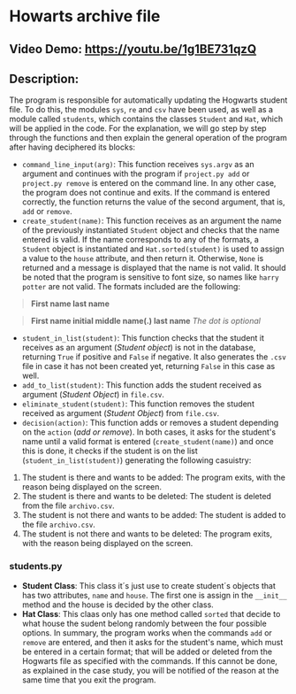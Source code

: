 # Howarts archive file
## Video Demo:  https://youtu.be/1g1BE731qzQ
## Description:
The program is responsible for automatically updating the Hogwarts student file. To do this, the modules `sys`, `re` and `csv` have been used, as well as a module called `students`, which contains the classes `Student` and `Hat`, which will be applied in the code. For the explanation, we will go step by step through the functions and then explain the general operation of the program after having deciphered its blocks:
- `command_line_input(arg)`: This function receives `sys.argv` as an argument and continues with the program if `project.py add` or `project.py remove` is entered on the command line. In any other case, the program does not continue and exits. If the command is entered correctly, the function returns the value of the second argument, that is, `add` or `remove`.
- `create_student(name)`: This function receives as an argument the name of the previously instantiated `Student` object and checks that the name entered is valid. If the name corresponds to any of the formats, a `Student` object is instantiated and `Hat.sorted(student)` is used to assign a value to the `house` attribute, and then return it. Otherwise, `None` is returned and a message is displayed that the name is not valid. It should be noted that the program is sensitive to font size, so names like `harry potter` are not valid. The formats included are the following:
> **First name last name**

> **First name initial middle name(.) last name** *The dot is optional*

- `student_in_list(student)`: This function checks that the student it receives as an argument (*Student object*) is not in the database, returning `True` if positive and `False` if negative. It also generates the `.csv` file in case it has not been created yet, returning `False` in this case as well.
- `add_to_list(student)`: This function adds the student received as argument (*Student Object*) in `file.csv`.
- `eliminate_student(student)`: This function removes the student received as argument (*Student Object*) from `file.csv`.
- `decision(action)`: This function adds or removes a student depending on the `action` (*add or remove*). In both cases, it asks for the student's name until a valid format is entered (`create_student(name)`) and once this is done, it checks if the student is on the list (`student_in_list(student)`) generating the following casuistry:
1. The student is there and wants to be added: The program exits, with the reason being displayed on the screen.
2. The student is there and wants to be deleted: The student is deleted from the file `archivo.csv`.
3. The student is not there and wants to be added: The student is added to the file `archivo.csv`.
4. The student is not there and wants to be deleted: The program exits, with the reason being displayed on the screen.
### students.py
- **Student Class**: This class it´s just use to create student´s objects that has two attributes, `name` and `house`. The first one is assign in the `__init__` method and the house is decided by the other class.
- **Hat Class**: This claas only has one method called `sorted` that decide to what house the sudent belong randomly between the four possible options.
In summary, the program works when the commands `add` or `remove` are entered, and then it asks for the student's name, which must be entered in a certain format; that will be added or deleted from the Hogwarts file as specified with the commands. If this cannot be done, as explained in the case study, you will be notified of the reason at the same time that you exit the program.

